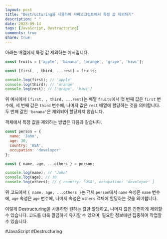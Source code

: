 ```yaml
---
layout: post
title: "Destructuring을 사용하여 자바스크립트에서 특정 값 제외하기"
description: " "
date: 2023-09-14
tags: [JavaScript, Destructuring]
comments: true
share: true
---
```


아래는 배열에서 특정 값 제외하는 예시입니다.

```javascript
const fruits = ['apple', 'banana', 'orange', 'grape', 'kiwi'];

const [first, , third, ...rest] = fruits;

console.log(first); // 'apple'
console.log(third); // 'orange'
console.log(rest); // ['grape', 'kiwi']
```

위 예시에서 `[first, , third, ...rest]`는 배열 `fruits`에서 첫 번째 값은 `first` 변수에, 세 번째 값은 `third` 변수에, 나머지 값은 `rest` 배열에 할당하는 것을 의미합니다. 두 번째 값인 `'banana'`은 제외되어 할당되지 않습니다.

객체에서 특정 값을 제외하는 방법은 다음과 같습니다.

```javascript
const person = {
  name: 'John',
  age: 30,
  country: 'USA',
  occupation: 'developer'
};

const { name, age, ...others } = person;

console.log(name); // 'John'
console.log(age); // 30
console.log(others); // { country: 'USA', occupation: 'developer' }
```

위 코드에서 `{ name, age, ...others }`는 객체 `person`에서 `name` 속성은 `name` 변수에, `age` 속성은 `age` 변수에, 나머지 속성은 `others` 객체에 할당하는 것을 의미합니다. 

이렇게 Destructuring을 사용하면 원하는 값만 할당하고, 나머지 값은 간편하게 제외할 수 있습니다. 코드를 더욱 깔끔하게 유지할 수 있으며, 필요한 정보에만 집중하여 작업할 수 있습니다.

#JavaScript #Destructuring